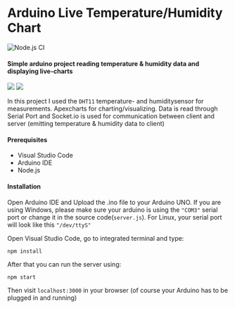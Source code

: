 # Arduino Live Temperature/Humidity Chart
![Node.js CI](https://github.com/AliEsenli/Arduino-Temperature-Chart/workflows/Node.js%20CI/badge.svg?branch=master)

#### Simple arduino project reading temperature & humidity data and displaying live-charts
<img src="https://github.com/AliEsenli/arduino-live-temperature/blob/master/docs/temperature-chart.gif">
<img src="https://github.com/AliEsenli/arduino-live-temperature/blob/master/docs/arduino-plan.png">

In this project I used the `DHT11` temperature- and humiditysensor for measurements. Apexcharts for charting/visualizing. Data is read through Serial Port and Socket.io is used for communication between client and server (emitting temperature & humidity data to client)

#### Prerequisites
- Visual Studio Code 
- Arduino IDE
- Node.js

#### Installation
Open Arduino IDE and Upload the .ino file to your Arduino UNO. If you are using Windows, please make sure your arduino is using the `"COM3"` serial port or change it in the source code(`server.js`). For Linux, your serial port will look like this `"/dev/ttyS"`

Open Visual Studio Code, go to integrated terminal and type: 
```
npm install
```
After that you can run the server using:
```
npm start
```
Then visit `localhost:3000` in your browser (of course your Arduino has to be plugged in and running)

